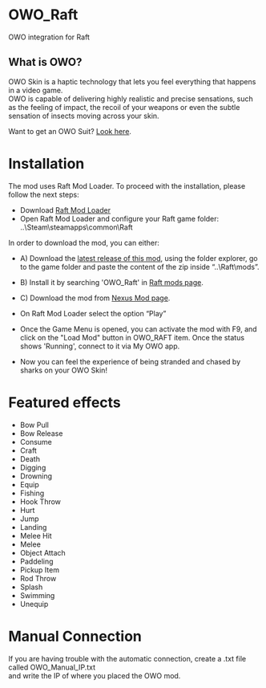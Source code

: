 # OWO_Raft
OWO integration for Raft

## What is OWO?
OWO Skin is a haptic technology that lets you feel everything that happens in a video game.  
OWO is capable of delivering highly realistic and precise sensations, such as the feeling of impact, the recoil of your weapons or even the subtle sensation of insects moving across your skin.

Want to get an OWO Suit? [Look here](https://owogame.com/shop/).

# Installation
The mod uses Raft Mod Loader. To proceed with the installation, please follow the next steps:
- Download [Raft Mod Loader](https://www.raftmodding.com/download)
- Open  Raft Mod Loader and configure your Raft game folder: ..\Steam\steamapps\common\Raft

In order to download the mod, you can either:
- A) Download the [latest release of this mod](https://github.com/OWODevelopers/OWO_Raft/releases), using the folder explorer, go to the game folder and paste the content of the zip inside “..\Raft\mods”.
- B) Install it by searching 'OWO_Raft' in [Raft mods page](https://www.raftmodding.com/mods).
- C) Download the mod from [Nexus Mod page](https://www.nexusmods.com/raft/mods/105).

- On Raft Mod Loader select the option “Play”
- Once the Game Menu is opened, you can activate the mod with F9, and click on the "Load Mod" button in OWO_RAFT item. Once the status shows 'Running', connect to it via My OWO app.
- Now you can feel the experience of being stranded and chased by sharks on your OWO Skin! 

# Featured effects
- Bow Pull
- Bow Release
- Consume
- Craft 
- Death 
- Digging 
- Drowning  
- Equip 
- Fishing 
- Hook Throw 
- Hurt 
- Jump 
- Landing 
- Melee Hit 
- Melee 
- Object Attach 
- Paddeling 
- Pickup Item 
- Rod Throw 
- Splash 
- Swimming 
- Unequip 

# Manual Connection
If you are having trouble with the automatic connection, create a .txt file called OWO_Manual_IP.txt  
and write the IP of where you placed the OWO mod.
